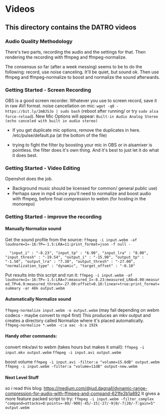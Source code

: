 # Videos

## This directory contains the DATRO videos

### Audio Quality Methodology

There's two parts, recording the audio and the settings for that.
Then rendering the recording with ffmpeg and ffmpeg-normalize.

The consensus so far (after a week messing) seems to be to do the following:
record, use noise canceling. It'll be quiet, but sound ok.
Then use ffmpeg and ffmpeg-normalize to boost and normalize the sound afterwards.

### Getting Started - Screen Recording

OBS is a good screen recorder. Whatever you use to screen record, save it in raw AVI format.
noise cancellation on mic: `wget -qO - https://bit.ly/2mBJSJo | sudo bash`
(reboot after running/ or try `sudo alsa force-reload`). New Mic Options will appear:
`Built-in Audio Analog Stereo (echo canceled with built in audio stereo)`

* If you get duplicate mic options, remove the duplicates in here.
/etc/pulse/default.pa (at the bottom of the file)

* trying to fight the filter by boosting your mic in OBS or in alsamixer is pointless.
  the filter does it's own thing. And it's best to just let it do what it does best.

### Getting Started - Video Editing

Openshot does the job.
- Background music should be licensed for common/ general public use)
- Perhaps save in mp4 since you'll need to normalize and boost audio with ffmpeg,
before final compression to webm (for hosting in the monorepo)

### Getting Started - improve the recording

#### Manually Normalize sound
Get the sound profile from the source:
`ffmpeg -i input.webm -af loudnorm=I=-16:TP=-1.5:LRA=11:print_format=json -f null -`

`	"input_i" : "-8.23",
	"input_tp" : "6.90",
	"input_lra" : "8.00",
	"input_thresh" : "-19.54",
	"output_i" : "-15.90",
	"output_tp" : "-1.50",
	"output_lra" : "7.30",
	"output_thresh" : "-27.00",
	"normalization_type" : "dynamic",
	"target_offset" : "-0.10" `

Put results into this script and run it:
  `ffmpeg -i input.webm -af loudnorm=I=-16:TP=-1.5:LRA=7:measured_I=-8.23:measured_LRA=8.00:measured_TP=6.9:measured_thresh=-27.00:offset=0.10:linear=true:print_format=summary -ar 48k output.webm`

#### Automatically Normalize sound
`ffmpeg-normalize input.webm -o output.webm` (may fail depending on webm codecs - maybe convert to mp4 first)
This produces an mkv output and creates a directory called Normalize where it's placed automatically.
`ffmpeg-normalize *.webm -c:a aac -b:a 192k`

#### Handy other commands:
convert mkv/avi to webm (takes hours but makes it small):
`ffmpeg -i input.mkv output.webm`
`ffmpeg -i input.avi output.webm`

boost volume
`ffmpeg -i input.avi -filter:a "volume=15.6dB" output.webm`
`ffmpeg -i input.webm -filter:a "volume=11dB" output-new.webm`


#### Next Level Stuff
so i read this blog: https://medium.com/@jud.dagnall/dynamic-range-compression-for-audio-with-ffmpeg-and-compand-621fe2b1a892
It gives a more feature packed script to try:
`ffmpeg -i input.webm -filter_complex "compand=attacks=0:points=-80/-900|-45/-15|-27/-9|0/-7|20/-7:gain=5" output.webm`
